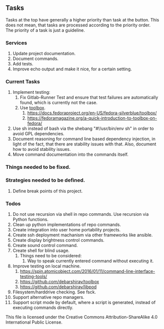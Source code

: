 ## Tasks
Tasks at the top have generally a higher priority than task at the button.
This does not mean, that tasks are processed according to the priority order.
The priority of a task is just a guideline.
### Services
1. Update project documentation.
1. Document commands.
1. Add tests.
1. Improve echo output and make it nice, for a certain setting.
### Current Tasks
1. Implement testing:
   1. Fix Gitlab-Runner Test and ensure that test failures are automatically found,
      which is currently not the case.
   1. Use [toolbox](https://github.com/containers/toolbox).
      1. https://docs.fedoraproject.org/en-US/fedora-silverblue/toolbox/
      1. https://fedoramagazine.org/a-quick-introduction-to-toolbox-on-fedora/
2. Use sh instead of bash via the shebang "#!/usr/bin/env sh" in order to avoid GPL dependencies.
3. Document reasoning for command line based dependency injection,
   in light of the fact, that there are stability issues with that.
   Also, document how to avoid stability issues.
4. Move command documentation into the commands itself.
### Things needed to be fixed.
### Strategies needed to be defined.
1. Define break points of this project.
### Todos
1. Do not use recursion via shell in repo commands.
   Use recursion via Python functions.
1. Clean up python implementations of repo commands.
1. Create integration into user home portability projects.
1. Create ssh deployment machanism via other frameworks like ansible.
1. Create display brightness control commands.
1. Create sound control command.
1. Create shell for blind usage.
   1. Things need to be considered:
      1. Way to speak currently entered command without executing it.
1. Improve testing on local machine.
   1. https://spin.atomicobject.com/2016/01/11/command-line-interface-testing-tools/
   1. https://github.com/debarshiray/toolbox
   1. https://github.com/debarshiray/libpod
1. Filesystem/harddrive checking. See fsck.
1. Support alternative repo managers.
1. Support script mode by default, where a script is generated,
   instead of executing commands directly.

This file is licensed under the Creative Commons Attribution-ShareAlike 4.0 International Public License.
